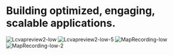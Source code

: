 # Building optimized, engaging, scalable applications.

![Lcvapreview2-low](https://github.com/user-attachments/assets/96861c07-ed46-4997-bc77-fe995b0b1707) ![Lcvapreview2-low-5](https://github.com/user-attachments/assets/b2d045b0-e3ca-41b1-a662-7c0cff78331c) ![MapRecording-low](https://github.com/user-attachments/assets/6fbeaa82-042d-48e3-9a87-44306dd2e8b4) ![MapRecording-low-2](https://github.com/user-attachments/assets/746bdd45-8841-4c2b-998c-7d6f8e1cfe8d)









<!--
**SunTheCoder/SunTheCoder** is a ✨ _special_ ✨ repository because its `README.md` (this file) appears on your GitHub profile.

Here are some ideas to get you started:

- 🔭 I’m currently working on ...
- 🌱 I’m currently learning ...
- 👯 I’m looking to collaborate on ...
- 🤔 I’m looking for help with ...
- 💬 Ask me about ...
- 📫 How to reach me: ...
- 😄 Pronouns: ...
- ⚡ Fun fact: ...
-->
